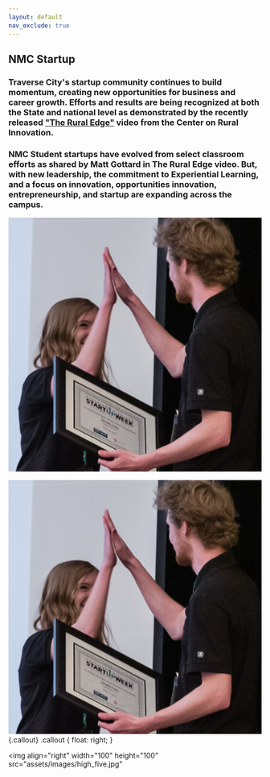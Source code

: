 ```yaml
---
layout: default
nav_exclude: true
---
```


## NMC Startup

### Traverse City's startup community continues to build momentum, creating new opportunities for business and career growth. Efforts and results are being recognized at both the State and national level as demonstrated by the recently released ["The Rural Edge"](https://ruralinnovation.us/resources/storytelling/rural-edge-traverse-city/) video from the Center on Rural Innovation. 

### NMC Student startups have evolved from select classroom efforts as shared by Matt Gottard in The Rural Edge video. But, with new leadership, the commitment to Experiential Learning, and a focus on innovation, opportunities innovation, entrepreneurship, and startup are expanding across the campus.

![image alt >](assets/images/high_five.jpg)

![Flowers](assets/images/high_five.jpg){.callout}
.callout {
    float: right;
}

<img
  align="right"
  width="100"
  height="100"
  src="assets/images/high_five.jpg"
>